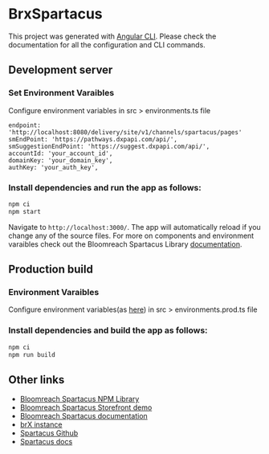 # BrxSpartacus

This project was generated with [Angular CLI](https://github.com/angular/angular-cli). Please check the documentation
for all the configuration and CLI commands.

## Development server

### Set Environment Varaibles
Configure environment variables in src > environments.ts file


    endpoint: 'http://localhost:8080/delivery/site/v1/channels/spartacus/pages'
    smEndPoint: 'https://pathways.dxpapi.com/api/',
    smSuggestionEndPoint: 'https://suggest.dxpapi.com/api/',
    accountId: 'your_account_id',
    domainKey: 'your_domain_key',
    authKey: 'your_auth_key',
### Install dependencies and run the app as follows:

```bash
npm ci
npm start
```
Navigate to `http://localhost:3000/`. The app will automatically reload if you change
any of the source files.
For more on components and environment varaibles check out the Bloomreach Spartacus Library [documentation](https://www.npmjs.com/package/@bloomreach/brx-spartacus-library).

## Production build

### Environment Varaibles
Configure environment variables(as [here](#set-environment-variables)) in src > environments.prod.ts file 
### Install dependencies and build the app as follows:

```bash
npm ci
npm run build
```

## Other links
* [Bloomreach Spartacus NPM Library](https://www.npmjs.com/package/@bloomreach/brx-spartacus-library)
* [Bloomreach Spartacus Storefront demo](https://brx-spartacus-latest.netlify.app/)
* [Bloomreach Spartacus documentation](https://documentation.bloomreach.com/content/docs/sap-spartacus)
* [brX instance](https://spartacus-sandbox.bloomreach.io/cms/?0)
* [Spartacus Github](https://github.com/SAP/spartacus)
* [Spartacus docs](https://sap.github.io/spartacus-docs)

